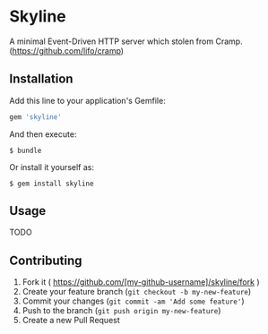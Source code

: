 # Skyline
A minimal Event-Driven HTTP server which stolen from Cramp. (https://github.com/lifo/cramp)

## Installation

Add this line to your application's Gemfile:

```ruby
gem 'skyline'
```

And then execute:

    $ bundle

Or install it yourself as:

    $ gem install skyline

## Usage
TODO

## Contributing

1. Fork it ( https://github.com/[my-github-username]/skyline/fork )
2. Create your feature branch (`git checkout -b my-new-feature`)
3. Commit your changes (`git commit -am 'Add some feature'`)
4. Push to the branch (`git push origin my-new-feature`)
5. Create a new Pull Request
